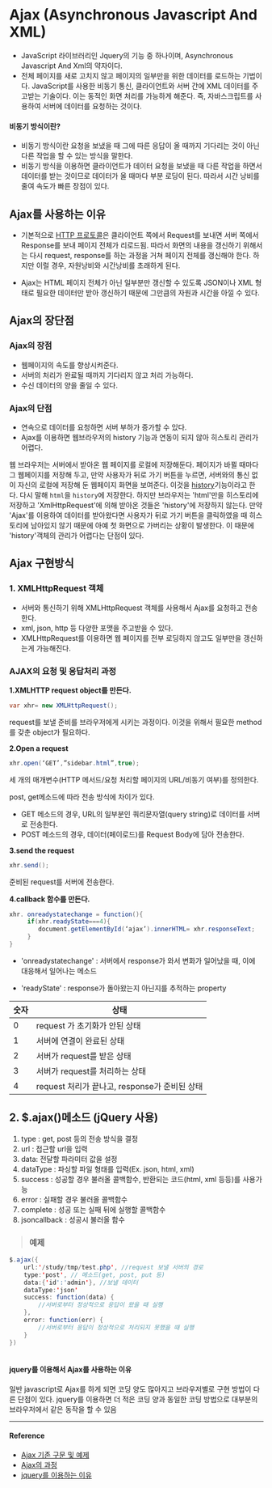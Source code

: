 # Ajax (Asynchronous Javascript And XML)
- JavaScript 라이브러리인 Jquery의 기능 중 하나이며, Asynchronous Javascript And Xml의 약자이다.
- 전체 페이지를 새로 고치지 않고 페이지의 일부만을 위한 데이터를 로드하는 기법이다.  JavaScript를 사용한 비동기 통신, 클라이언트와 서버 간에 XML 데이터를 주고받는 기술이다. 이는 동적인 화면 처리를 가능하게 해준다.
즉, 자바스크립트를 사용하여 서버에 데이터를 요청하는 것이다.

#### 비동기 방식이란?

- 비동기 방식이란 요청을 보냈을 때 그에 따른 응답이 올 때까지 기다리는 것이 아닌 다른 작업을 할 수 있는 방식을 말한다.
- 비동기 방식을 이용하면 클라이언트가 데이터 요청을 보냈을 때 다른 작업을 하면서 데이터를 받는 것이므로 데이터가 올 때마다 부분 로딩이 된다. 따라서 시간 낭비를 줄여 속도가 빠른 장점이 있다.


## Ajax를 사용하는 이유
- 기본적으로 [HTTP 프로토콜](https://github.com/Im-D/Dev-Docs/blob/master/Network/HTTP%20vs%20WebSocket.md#http)은 클라이언트 쪽에서 Request를 보내면 서버 쪽에서 Response를 보내 페이지 전체가 리로드됨.
따라서 화면의 내용을 갱신하기 위해서는 다시 request, response를 하는 과정을 거쳐 페이지 전체를 갱신해야 한다. 하지만 이럴 경우, 자원낭비와 시간낭비를 초래하게 된다.

- Ajax는 HTML 페이지 전체가 아닌 일부분만 갱신할 수 있도록 JSON이나 XML 형태로 필요한 데이터만 받아 갱신하기 때문에 그만큼의 자원과 시간을 아낄 수 있다.

## Ajax의 장단점
###   Ajax의 장점
- 웹페이지의 속도를 향상시켜준다.
- 서버의 처리가 완료될 때까지 기다리지 않고 처리 가능하다.
- 수신 데이터의 양을 줄일 수 있다.

###   Ajax의 단점
- 연속으로 데이터를 요청하면 서버 부하가 증가할 수 있다.
- Ajax를 이용하면 웹브라우저의 history 기능과 연동이 되지 않아 히스토리 관리가 어렵다.

웹 브라우저는 서버에서 받아온 웹 페이지를 로컬에 저장해둔다. 페이지가 바뀔 때마다 그 웹페이지를 저장해 두고, 만약 사용자가 뒤로 가기 버튼을 누르면, 서버와의 통신 없이 자신의 로컬에 저장해 둔 웹페이지 화면을 보여준다. 이것을 [history](https://developer.mozilla.org/ko/docs/Web/API/Window/history)기능이라고 한다. 다시 말해 `html`을 `history`에 저장한다. 하지만 브라우저는 'html'만을 히스토리에 저장하고 'XmlHttpRequest'에 의해 받아온 것들은 'history'에 저장하지 않는다. 만약 'Ajax'를 이용하여 데이터를 받아왔다면 사용자가 뒤로 가기 버튼을 클릭하였을 때 히스토리에 남아있지 않기 때문에 아예 첫 화면으로 가버리는 상황이 발생한다.
이 때문에 'history'객체의 관리가 어렵다는 단점이 있다.


## Ajax 구현방식
### 1. XMLHttpRequest 객체
- 서버와 통신하기 위해 XMLHttpRequest 객체를 사용해서 Ajax를 요청하고 전송한다.  
- xml, json, http 등 다양한 포맷을 주고받을 수 있다. 
- XMLHttpRequest를 이용하면 웹 페이지를 전부 로딩하지 않고도 일부만을 갱신하는게 가능해진다.

###  AJAX의 요청 및 응답처리 과정
**1.XMLHTTP request object를 만든다.**
```java
var xhr= new XMLHttpRequest();
```

request를 보낼 준비를 브라우저에게 시키는 과정이다. 
이것을 위해서 필요한 method를 갖춘 object가 필요하다.

**2.Open a request**

```java
xhr.open(‘GET’,”sidebar.html”,true);
```

세 개의 매개변수(HTTP 메서드/요청 처리할 페이지의 URL/비동기 여부)를 정의한다.

post, get메소드에 따라 전송 방식에 차이가 있다. 

- GET 메소드의 경우, URL의 일부분인 쿼리문자열(query string)로 데이터를 서버로 전송한다.
- POST 메소드의 경우, 데이터(페이로드)를 Request Body에 담아 전송한다.

**3.send the request**
```java
xhr.send();
```

준비된 request를 서버에 전송한다.


**4.callback 함수를 만든다.**

```java
xhr. onreadystatechange = function(){
	 if(xhr.readyState===4){
		document.getElementById(‘ajax’).innerHTML= xhr.responseText;   
     }
}
```

- 'onreadystatechange' : 서버에서 response가 와서 변화가 일어났을 때, 이에 대응해서 일어나는 메소드

- 'readyState' : response가 돌아왔는지 아닌지를 추적하는 property

|  숫자  |  상태 |
| ------------ | ------------ |
| 0  | request 가 초기화가 안된 상태  |
|  1 |  서버에 연결이 완료된 상태 |
| 2  | 서버가 request를 받은 상태  |
| 3  | 서버가 request를 처리하는 상태  |
| 4 | request 처리가 끝나고, response가 준비된 상태 |


## 2. $.ajax()메소드 (jQuery 사용)

1. type : get, post 등의 전송 방식을 결정
2. url : 접근할 url을 입력
3. data: 전달할 파라미터 값을 설정
4. dataType : 파싱할 파일 형태를 입력(Ex. json, html, xml)
5. success : 성공할 경우 불러올 콜백함수, 반환되는 코드(html, xml 등등)를 사용가능
6. error : 실패할 경우 불러올 콜백함수
7. complete : 성공 또는 실패 뒤에 실행할 콜백함수
8. jsoncallback : 성공시 불러올 함수

>### 예제
```java
$.ajax({ 
	url:'/study/tmp/test.php', //request 보낼 서버의 경로  
	type:'post', // 메소드(get, post, put 등)  
	data:{'id':'admin'}, //보낼 데이터  
	dataType:'json'  
	success: function(data) {  
		//서버로부터 정상적으로 응답이 왔을 때 실행  
	},   
	error: function(err) {  
		//서버로부터 응답이 정상적으로 처리되지 못했을 때 실행
	}  
})  
	
```
	
####  jquery를 이용해서 Ajax를 사용하는 이유 
일반 javascript로  Ajax를 하게 되면 코딩 양도 많아지고 브라우저별로 구현 방법이 다른 단점이 있다.
jquery를 이용하면 더 적은 코딩 양과 동일한 코딩 방법으로 대부분의 브라우저에서 같은 동작을 할 수 있음




------------




#### Reference 
- [Ajax 기존 구문 및 예제](https://dororongju.tistory.com/96) 
- [Ajax의 과정](https://poiemaweb.com/js-ajax)
- [jquery를 이용하는 이유](https://kdarkdev.tistory.com/26) 

